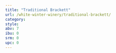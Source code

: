 ```yaml
---
title: "Traditional Brackett"
url: /white-winter-winery/traditional-brackett/
category: 
style: 
abv: 7
ibu: 0
srm: 0
upc: 0
---
```


